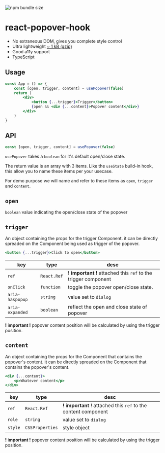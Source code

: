 ![npm bundle size](https://img.shields.io/bundlephobia/minzip/react-popover-hook)

# react-popover-hook

-   No extraneous DOM, gives you complete style control
-   Ultra lightweight [~ 1 kB (gzip)](https://bundlephobia.com/result?p=react-popover-hook)
-   Good a11y support
-   TypeScript

## Usage

```jsx
const App = () => {
    const [open, trigger, content] = usePopover(false)
    return (
        <div>
            <button {...trigger}>Trigger</button>
            {open && <div {...content}>Popover content</div>}
        </div>
    )
}
```

## API

```js
const [open, trigger, content] = usePopover(false)
```

`usePopover` takes a `boolean` for it's default open/close state.

The return value is an array with 3 items. Like the `useState` build-in hook, this allow you to name these items per your usecase.

For demo purpose we will name and refer to these items as `open`, `trigger` and `content`.

## `open`

`boolean` value indicating the open/close state of the popover

## `trigger`

An object containing the props for the trigger Component. it can be directly spreaded on the Component being used as trigger of the popover.

```jsx
<button {...trigger}>Click to open</button>
```

| key             | type        | desc                                                           |
| --------------- | ----------- | -------------------------------------------------------------- |
| `ref`           | `React.Ref` | **! important !** attached this `ref` to the trigger component |
| `onClick`       | `function`  | toggle the popover open/close state.                           |
| `aria-haspopup` | `string`    | value set to `dialog`                                          |
| `aria-expanded` | `boolean`   | reflect the open and close state of popover                    |

**! important !** popover content position will be calculated by using the trigger position.

## `content`

An object containing the props for the Component that contains the popover's content. it can be directly spreaded on the Component that contains the popover's content.

```jsx
<div {...content}>
    <p>Whatever content</p>
</div>
```

| key     | type            | desc                                                           |
| ------- | --------------- | -------------------------------------------------------------- |
| `ref`   | `React.Ref`     | **! important !** attached this `ref` to the content component |
| `role`  | `string`        | value set to `dialog`                                          |
| `style` | `CSSProperties` | style object                                                   |

**! important !** popover content position will be calculated by using the trigger position.
